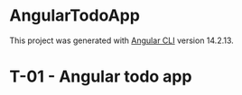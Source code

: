 # AngularTodoApp

This project was generated with [Angular CLI](https://github.com/angular/angular-cli) version 14.2.13.

# T-01 - Angular todo app 
